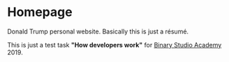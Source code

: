 # Homepage

Donald Trump personal website. Basically this is just a résumé.

This is just a test task **"How developers work"** for [Binary Studio Academy](https://academy.binary-studio.com/en) 2019.
